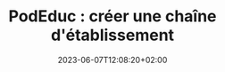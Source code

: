 ---
title: "PodEduc : créer une chaîne d'établissement"
date: 2023-06-07T12:08:20+02:00
draft: false
urlvideo: "https://podeduc.apps.education.fr/video/0065-administrer-une-chaine-institutionnelle/"
pdf: "TutoPdf_DemanderLaCreationDuneChaineEtablissement.pdf"
poidspdf: "653 Ko"
icone: "bi bi-play"
---